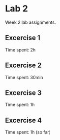 # Lab 2
Week 2 lab assignments.

## Excercise 1
Time spent: 2h

## Excercise 2
Time spent: 30min

## Excercise 3
Time spent: 1h

## Excercise 4
Time spent: 1h (so far)
